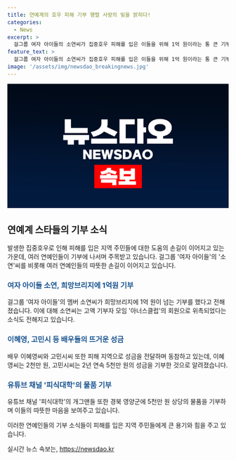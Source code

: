 ```yaml
---
title: 연예계의 호우 피해 기부 행렬 사랑의 빛을 밝히다!
categories:
  - News
excerpt: >
  걸그룹 여자 아이들의 소연씨가 집중호우 피해를 입은 이들을 위해 1억 원이라는 통 큰 기부를 하며 관심을 끌고 있습니다. 이에 추가로 배우들인 이혜영씨와 고민시씨도 각각 2천 만원과 5천만 원의 성금을 기부하여 관심을 받고 있습니다. 유튜브 채널 피식대학 개그맨들 또한 경북 영양군에 5천만 원 상당의 물품을 기부하여 이목을 끌고 있습니다. 이러한 연예인들의 선행으로 구호단체들이 도움을 받고 있습니다. (150자)
feature_text: >
  걸그룹 여자 아이들의 소연씨가 집중호우 피해를 입은 이들을 위해 1억 원이라는 통 큰 기부를 하며 관심을 끌고 있습니다. 이에 추가로 배우들인 이혜영씨와 고민시씨도 각각 2천 만원과 5천만 원의 성금을 기부하여 관심을 받고 있습니다. 유튜브 채널 피식대학 개그맨들 또한 경북 영양군에 5천만 원 상당의 물품을 기부하여 이목을 끌고 있습니다. 이러한 연예인들의 선행으로 구호단체들이 도움을 받고 있습니다. (150자)
image: '/assets/img/newsdao_breakingnews.jpg'
---
```


<p><img src="/assets/img/newsdao_breakingnews.jpg" alt="flaretime 속보" /></p>

<h2 data-ke-size="size26">연예계 스타들의 기부 소식</h2>

<p>발생한 집중호우로 인해 피해를 입은 지역 주민들에 대한 도움의 손길이 이어지고 있는 가운데, 여러 연예인들이 기부에 나서며 주목받고 있습니다. 걸그룹 '여자 아이들'의 '소연'씨를 비롯해 여러 연예인들의 따뜻한 손길이 이어지고 있습니다.</p>

<h3><b><span style="color: #1a5490;">여자 아이들 소연, 희망브리지에 1억원 기부</span></b></h3>

<p>걸그룹 '여자 아이들'의 멤버 소연씨가 희망브리지에 1억 원이 넘는 기부를 했다고 전해졌습니다. 이에 대해 소연씨는 고액 기부자 모임 '아너스클럽'의 회원으로 위촉되었다는 소식도 전해지고 있습니다.</p>

<h3><b><span style="color: #1a5490;">이혜영, 고민시 등 배우들의 뜨거운 성금</span></b></h3>

<p>배우 이혜영씨와 고민시씨 또한 피해 지역으로 성금을 전달하며 동참하고 있는데, 이혜영씨는 2천만 원, 고민시씨는 2년 연속 5천만 원의 성금을 기부한 것으로 알려졌습니다.</p>

<h3><b><span style="color: #1a5490;">유튜브 채널 '피식대학'의 물품 기부</span></b></h3>

<p>유튜브 채널 '피식대학'의 개그맨들 또한 경북 영양군에 5천만 원 상당의 물품을 기부하며 이들의 따뜻한 마음을 보여주고 있습니다.</p>

<p>이러한 연예인들의 기부 소식들이 피해를 입은 지역 주민들에게 큰 용기와 힘을 주고 있습니다.</p>
실시간 뉴스 속보는, <a href="https://newsdao.kr" rel="dofollow">https://newsdao.kr</a>


